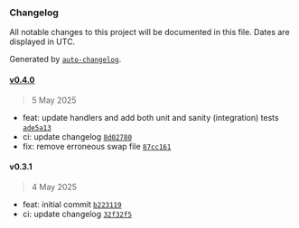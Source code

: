 ### Changelog

All notable changes to this project will be documented in this file. Dates are displayed in UTC.

Generated by [`auto-changelog`](https://github.com/CookPete/auto-changelog).

#### [v0.4.0](https://github.com/datr-tech/marble-transformer-router-validation-schema-to-router-code/compare/v0.3.1...v0.4.0)

> 5 May 2025

- feat: update handlers and add both unit and sanity (integration) tests [`ade5a13`](https://github.com/datr-tech/marble-transformer-router-validation-schema-to-router-code/commit/ade5a136a64cdf241c07e46a060645bfd4c12ccb)
- ci: update changelog [`8d02780`](https://github.com/datr-tech/marble-transformer-router-validation-schema-to-router-code/commit/8d02780d2abf3417235cc91db2e7acaae7ba2ff9)
- fix: remove erroneous swap file [`87cc161`](https://github.com/datr-tech/marble-transformer-router-validation-schema-to-router-code/commit/87cc16185dc3737b0ce0c4205645c2283a9d0921)

#### v0.3.1

> 4 May 2025

- feat: initial commit [`b223119`](https://github.com/datr-tech/marble-transformer-router-validation-schema-to-router-code/commit/b2231196936d8afa47289ce07d858a976267296b)
- ci: update changelog [`32f32f5`](https://github.com/datr-tech/marble-transformer-router-validation-schema-to-router-code/commit/32f32f572d9e23d2969dd659531ac3aa147ed05d)
